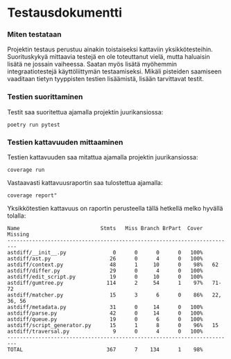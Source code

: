 # Testausdokumentti

### Miten testataan

Projektin testaus perustuu ainakin toistaiseksi kattaviin yksikkötesteihin. Suorituskykyä mittaavia testejä en ole toteuttanut vielä, mutta haluaisin lisätä ne jossain vaiheessa. Saatan myös lisätä myöhemmin integraatiotestejä käyttöliittymän testaamiseksi. Mikäli pisteiden saamiseen vaaditaan tietyn tyyppisten testien lisäämistä, lisään tarvittavat testit.

### Testien suorittaminen

Testit saa suoritettua ajamalla projektin juurikansiossa:

```
poetry run pytest
```

### Testien kattavuuden mittaaminen

Testien kattavuuden saa mitattua ajamalla projektin juurikansiossa:

```
coverage run
```

Vastaavasti kattavuusraportin saa tulostettua ajamalla:

```
coverage report"
```

Yksikkötestien kattavuus on raportin perusteella tällä hetkellä melko hyvällä tolalla:

```
Name                          Stmts   Miss Branch BrPart  Cover   Missing
-------------------------------------------------------------------------
astdiff/__init__.py               0      0      0      0   100%
astdiff/ast.py                   26      0      4      0   100%
astdiff/context.py               48      1     10      0    98%   62
astdiff/differ.py                29      0      4      0   100%
astdiff/edit_script.py           19      0     10      0   100%
astdiff/gumtree.py              114      2     54      1    97%   71-72
astdiff/matcher.py               15      3      6      0    86%   22, 36, 56
astdiff/metadata.py              31      0     14      0   100%
astdiff/parse.py                 42      0     14      0   100%
astdiff/queue.py                 19      0      6      0   100%
astdiff/script_generator.py      15      1      8      0    96%   15
astdiff/traversal.py              9      0      4      0   100%
-------------------------------------------------------------------------
TOTAL                           367      7    134      1    98%
```

